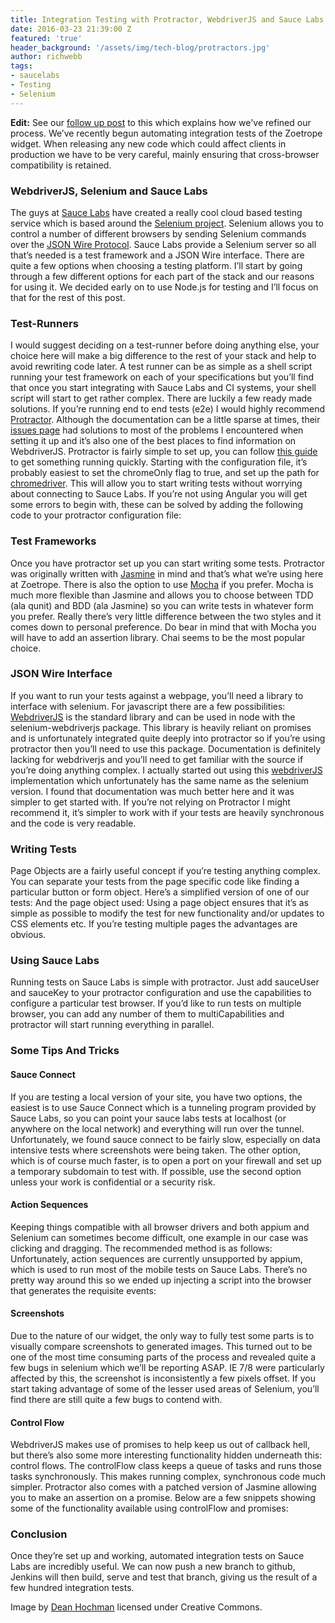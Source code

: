 ```yaml
---
title: Integration Testing with Protractor, WebdriverJS and Sauce Labs
date: 2016-03-23 21:39:00 Z
featured: 'true'
header_background: '/assets/img/tech-blog/protractors.jpg'
author: richwebb
tags:
- saucelabs
- Testing
- Selenium
---
```


**Edit:** See our [follow up post](https://zoetrope.io/tech-blog/refining-our-ui-regression-tests) to this which explains how we've refined our process. We’ve recently begun automating integration tests of the Zoetrope widget. When releasing any new code which could affect clients in production we have to be very careful, mainly ensuring that cross-browser compatibility is retained.

### WebdriverJS, Selenium and Sauce Labs

The guys at [Sauce Labs](https://saucelabs.com/) have created a really cool cloud based testing service which is based around the [Selenium project](http://docs.seleniumhq.org/). Selenium allows you to control a number of different browsers by sending Selenium commands over the [JSON Wire Protocol](https://code.google.com/p/selenium/wiki/JsonWireProtocol). Sauce Labs provide a Selenium server so all that’s needed is a test framework and a JSON Wire interface. There are quite a few options when choosing a testing platform. I’ll start by going through a few different options for each part of the stack and our reasons for using it. We decided early on to use Node.js for testing and I’ll focus on that for the rest of this post.

### Test-Runners

I would suggest deciding on a test-runner before doing anything else, your choice here will make a big difference to the rest of your stack and help to avoid rewriting code later. A test runner can be as simple as a shell script running your test framework on each of your specifications but you’ll find that once you start integrating with Sauce Labs and CI systems, your shell script will start to get rather complex. There are luckily a few ready made solutions. If you’re running end to end tests (e2e) I would highly recommend [Protractor](https://github.com/angular/protractor). Although the documentation can be a little sparse at times, their [issues page](https://github.com/angular/protractor/issues) had solutions to most of the problems I encountered when setting it up and it’s also one of the best places to find information on WebdriverJS. Protractor is fairly simple to set up, you can follow [this guide](https://github.com/angular/protractor/blob/master/docs/getting-started.md) to get something running quickly. Starting with the configuration file, it’s probably easiest to set the chromeOnly flag to true, and set up the path for [chromedriver](https://code.google.com/p/selenium/wiki/ChromeDriver). This will allow you to start writing tests without worrying about connecting to Sauce Labs. If you’re not using Angular you will get some errors to begin with, these can be solved by adding the following code to your protractor configuration file:

### Test Frameworks

Once you have protractor set up you can start writing some tests. Protractor was originally written with [Jasmine](http://jasmine.github.io/) in mind and that’s what we’re using here at Zoetrope. There is also the option to use [Mocha](https://github.com/mochajs/mocha) if you prefer. Mocha is much more flexible than Jasmine and allows you to choose between TDD (ala qunit) and BDD (ala Jasmine) so you can write tests in whatever form you prefer. Really there’s very little difference between the two styles and it comes down to personal preference. Do bear in mind that with Mocha you will have to add an assertion library. Chai seems to be the most popular choice.

### JSON Wire Interface

If you want to run your tests against a webpage, you’ll need a library to interface with selenium. For javascript there are a few possibilities: [WebdriverJS](http://code.google.com/p/selenium/wiki/WebDriverJs) is the standard library and can be used in node with the selenium-webdriverjs package. This library is heavily reliant on promises and is unfortunately integrated quite deeply into protractor so if you’re using protractor then you’ll need to use this package. Documentation is definitely lacking for webdriverjs and you’ll need to get familiar with the source if you’re doing anything complex. I actually started out using this [webdriverJS](http://webdriver.io/) implementation which unfortunately has the same name as the selenium version. I found that documentation was much better here and it was simpler to get started with. If you’re not relying on Protractor I might recommend it, it’s simpler to work with if your tests are heavily synchronous and the code is very readable.

### Writing Tests

Page Objects are a fairly useful concept if you’re testing anything complex. You can separate your tests from the page specific code like finding a particular button or form object. Here’s a simplified version of one of our tests: And the page object used: Using a page object ensures that it’s as simple as possible to modify the test for new functionality and/or updates to CSS elements etc. If you’re testing multiple pages the advantages are obvious.

### Using Sauce Labs

Running tests on Sauce Labs is simple with protractor. Just add sauceUser and sauceKey to your protractor configuration and use the capabilities to configure a particular test browser. If you’d like to run tests on multiple browser, you can add any number of them to multiCapabilities and protractor will start running everything in parallel.

### Some Tips And Tricks

#### Sauce Connect

If you are testing a local version of your site, you have two options, the easiest is to use Sauce Connect which is a tunneling program provided by Sauce Labs, so you can point your sauce labs tests at localhost (or anywhere on the local network) and everything will run over the tunnel. Unfortunately, we found sauce connect to be fairly slow, especially on data intensive tests where screenshots were being taken. The other option, which is of course much faster, is to open a port on your firewall and set up a temporary subdomain to test with. If possible, use the second option unless your work is confidential or a security risk.

#### Action Sequences

Keeping things compatible with all browser drivers and both appium and Selenium can sometimes become difficult, one example in our case was clicking and dragging. The recommended method is as follows: Unfortunately, action sequences are currently unsupported by appium, which is used to run most of the mobile tests on Sauce Labs. There’s no pretty way around this so we ended up injecting a script into the browser that generates the requisite events:

#### Screenshots

Due to the nature of our widget, the only way to fully test some parts is to visually compare screenshots to generated images. This turned out to be one of the most time consuming parts of the process and revealed quite a few bugs in selenium which we’ll be reporting ASAP. IE 7/8 were particularly affected by this, the screenshot is inconsistently a few pixels offset. If you start taking advantage of some of the lesser used areas of Selenium, you’ll find there are still quite a few bugs to contend with.

#### Control Flow

WebdriverJS makes use of promises to help keep us out of callback hell, but there’s also some more interesting functionality hidden underneath this: control flows. The controlFlow class keeps a queue of tasks and runs those tasks synchronously. This makes running complex, synchronous code much simpler. Protractor also comes with a patched version of Jasmine allowing you to make an assertion on a promise. Below are a few snippets showing some of the functionality available using controlFlow and promises:

### Conclusion

Once they’re set up and working, automated integration tests on Sauce Labs are incredibly useful. We can now push a new branch to github, Jenkins will then build, serve and test that branch, giving us the result of a few hundred integration tests.

Image by [Dean Hochman](https://www.flickr.com/photos/17997843@N02/) licensed under Creative Commons.
